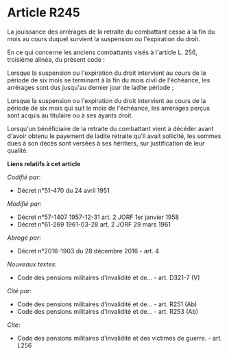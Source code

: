 # Article R245

La jouissance des arrérages de la retraite du combattant cesse à la fin du mois au cours duquel survient la suspension ou
l'expiration du droit.

En ce qui concerne les anciens combattants visés à l'article L. 256, troisième alinéa, du présent code :

Lorsque la suspension ou l'expiration du droit intervient au cours de la période de six mois se terminant à la fin du mois
civil de l'échéance, les arrérages sont dus jusqu'au dernier jour de ladite période ;

Lorsque la suspension ou l'expiration du droit intervient au cours de la période de six mois qui suit le mois de l'échéance,
les arrérages perçus sont acquis au titulaire ou à ses ayants droit.

Lorsqu'un bénéficiaire de la retraite du combattant vient à décéder avant d'avoir obtenu le payement de ladite retraite qu'il
avait sollicité, les sommes dues à son décès sont versées à ses héritiers, sur justification de leur qualité.

**Liens relatifs à cet article**

_Codifié par_:

  - Décret n°51-470 du 24 avril 1951

_Modifié par_:

  - Décret n°57-1407 1957-12-31 art. 2 JORF 1er janvier 1958
  - Décret n°61-269 1961-03-28 art. 2 JORF 29 mars 1961

_Abrogé par_:

  - Décret n°2016-1903 du 28 décembre 2016 - art. 4

_Nouveaux textes_:

  - Code des pensions militaires d'invalidité et de... - art. D321-7 (V)

_Cité par_:

  - Code des pensions militaires d'invalidité et de... - art. R251 (Ab)
  - Code des pensions militaires d'invalidité et de... - art. R253 (Ab)

_Cite_:

  - Code des pensions militaires d'invalidité et des victimes de guerre. - art. L256
